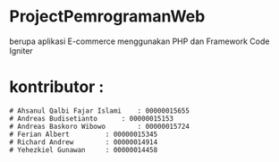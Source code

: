 # ProjectPemrogramanWeb
berupa aplikasi E-commerce menggunakan PHP dan Framework Code Igniter 
# kontributor :
  	# Ahsanul Qalbi Fajar Islami 	: 00000015655
	# Andreas Budisetianto 	   	: 00000015153
	# Andreas Baskoro Wibowo     	: 00000015724
	# Ferian Albert		   	: 00000015345
	# Richard Andrew		: 00000014914
	# Yehezkiel Gunawan	   	: 00000014458

